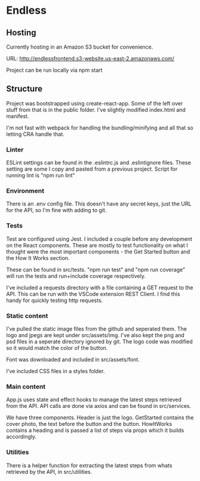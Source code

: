 # Endless

## Hosting
Currently hosting in an Amazon S3 bucket for convenience.

URL: http://endlessfrontend.s3-website.us-east-2.amazonaws.com/

Project can be run locally via npm start

## Structure
Project was bootstrapped using create-react-app. Some of the left over stuff from that is in the public folder. I've slightly modified index.html and manifest.

I'm not fast with webpack for handling the bundling/minifying and all that so letting CRA handle that.

### Linter
ESLint settings can be found in the .eslintrc.js and .eslintignore files. These setting are some I copy and pasted from a previous project. Script for running lint is "npm run lint"

### Environment
There is an .env config file. This doesn't have any secret keys, just the URL for the API, so I'm fine with adding to git.

### Tests
Test are configured using Jest. I included a couple before any development on the React components. These are mostly to test functionality on what I thought were the most important components - the Get Started button and the How It Works section.

These can be found in src/tests. "npm run test" and "npm run coverage" will run the tests and run+include coverage respectively.

I've included a requests directory with a file containing a GET request to the API. This can be run with the VSCode extension REST Client. I find this handy for quickly testing http requests.

### Static content
I've pulled the static image files from the github and seperated them. The logo and jpegs are kept under src/assets/img. I've also kept the png and psd files in a seperate directory ignored by git. The logo code was modified so it would match the color of the button.

Font was downloaded and included in src/assets/font.

I've included CSS files in a styles folder.

### Main content
App.js uses state and effect hooks to manage the latest steps retrieved from the API. API calls are done via axios and can be found in src/services.

We have three components. Header is just the logo. GetStarted contains the cover photo, the text before the button and the button. HowItWorks contains a heading and is passed a list of steps via props which it builds accordingly.

### Utilities
There is a helper function for extracting the latest steps from whats retrieved by the API, in src/utilities. 

